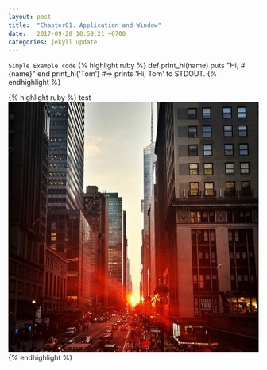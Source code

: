 ```yaml
---
layout: post
title:  "Chapter01. Application and Window"
date:   2017-09-28 10:59:21 +0700
categories: jekyll update
---
```

`Simple Example code`
{% highlight ruby %}
def print_hi(name)
  puts "Hi, #{name}"
end
print_hi('Tom')
#=> prints 'Hi, Tom' to STDOUT.
{% endhighlight %}

{% highlight ruby %}
test
![screenshot](./assets/images/test.jpg)
{% endhighlight %}
